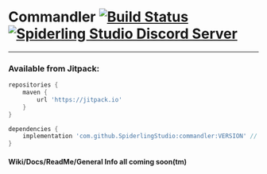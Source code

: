 # Commandler [![Build Status](https://travis-ci.org/SpiderlingStudio/Commandler.svg?branch=master)](https://travis-ci.org/SpiderlingStudio/Commandler) [![Spiderling Studio Discord Server](https://img.shields.io/discord/524241446144966659.svg)](https://discord.gg/PcYpS8c)
---
### Available from Jitpack:
```gradle
repositories {
    maven {
        url 'https://jitpack.io'
    }
}

dependencies {
    implementation 'com.github.SpiderlingStudio:commandler:VERSION' // Currently 1.4.0
}
```

#### Wiki/Docs/ReadMe/General Info all coming soon(tm)
